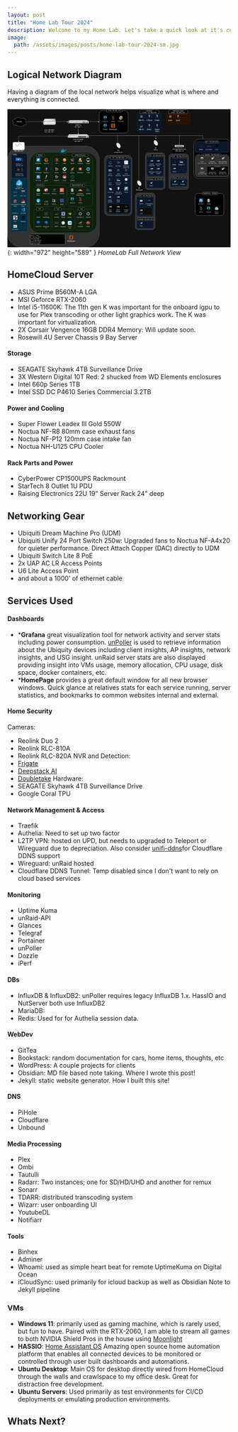 ```yaml
---
layout: post
title: "Home Lab Tour 2024"
description: Welcome to my Home Lab. Let's take a quick look at it's current state in 2024 and what is up next!
image:
  path: /assets/images/posts/home-lab-tour-2024-sm.jpg
---
```

## Logical Network Diagram
Having a diagram of the local network helps visualize what is where and everything is connected.

![Desktop View](/assets/images/posts/home-network.jpg){: width="972" height="589" }
_HomeLab Full Network View_

## HomeCloud Server
* ASUS Prime B560M-A LGA 
* MSI Geforce RTX-2060
* Intel i5-11600K: The 11th gen K was important for the onboard igpu to use for Plex transcoding or other light graphics work. The K was important for virtualization.
* 2X Corsair Vengence 16GB DDR4 Memory: Will update soon.
* Rosewill 4U Server Chassis 9 Bay Server
#### Storage
* SEAGATE Skyhawk 4TB Surveillance Drive
* 3X Western Digital 10T Red: 2 shucked from WD Elements enclosures
* Intel 660p Series 1TB
* Intel SSD DC P4610 Series Commercial 3.2TB
#### Power and Cooling
* Super Flower Leadex III Gold 550W
* Noctua NF-R8 80mm case exhaust fans
* Noctua NF-P12 120mm case intake fan
* Noctua NH-U125 CPU Cooler
#### Rack Parts and Power
* CyberPower CP1500UPS Rackmount
* StarTech 8 Outlet 1U PDU
* Raising Electronics 22U  19" Server Rack 24" deep 

## Networking Gear
* Ubiquiti Dream Machine Pro (UDM)
* Ubiquiti Unify 24 Port Switch 250w: Upgraded fans to Noctua NF-A4x20 for quieter performance. Direct Attach Copper (DAC) directly to UDM
* Ubiquiti Switch Lite 8 PoE
* 2x UAP AC LR Access Points
* U6 Lite Access Point 
* and about a 1000' of ethernet cable

## Services Used
#### Dashboards
* ***Grafana** great visualization tool for network activity and server stats including power consumption. [unPoller](https://unpoller.com/) is used to retrieve information about the Ubiquity devices including client insights, AP insights, network insights, and USG insight. unRaid server stats are also displayed providing insight into VMs usage, memory allocation, CPU usage, disk space, docker containers, etc.
* ***HomePage** provides a great default window for all new browser windows. Quick glance at relatives stats for each service running, server statistics, and bookmarks to common websites internal and external.

#### Home Security
Cameras:
* Reolink Duo 2
* Reolink RLC-810A
* Reolink RLC-820A
NVR and Detection:
* [Frigate](https://frigate.video/)
* [Deepstack AI](https://www.deepstack.ai/)
* [Doubletake](https://github.com/jakowenko/double-take)
Hardware:
* SEAGATE Skyhawk 4TB Surveillance Drive
* Google Coral TPU

#### Network Management & Access
* Traefik
* Authelia: Need to set up two factor
* L2TP VPN: hosted on UPD, but needs to upgraded to Teleport or Wireguard due to depreciation. Also consider [unifi-ddns](https://github.com/willswire/unifi-ddns)for Cloudflare DDNS support
* Wireguard: unRaid hosted
* Cloudflare DDNS Tunnel: Temp disabled since I don't want to rely on cloud based services

#### Monitoring
* Uptime Kuma
* unRaid-API
* Glances
* Telegraf
* Portainer
* unPoller
* Dozzle
* iPerf
#### DBs
* InfluxDB & InfluxDB2: unPoller requires legacy InfluxDB 1.x. HassIO and NutServer both use InfluxDB2
* MariaDB: 
* Redis: Used for for Authelia session data.
#### WebDev
* GitTea
* Bookstack: random documentation for cars, home items, thoughts, etc
* WordPress: A couple projects for clients
* Obsidian: MD file based note taking. Where I wrote this post!
* Jekyll: static website generator. How I built this site!
#### DNS
* PiHole
* Cloudflare
* Unbound

#### Media Processing
* Plex
* Ombi
* Tautulli 
* Radarr: Two instances; one for SD/HD/UHD and another for remux
* Sonarr
* TDARR: distributed transcoding system
* Wizarr: user onboarding UI
* YoutubeDL
* Notifiarr

#### Tools
* Binhex
* Adminer
* Whoami: used as simple heart beat for remote UptimeKuma on Digital Ocean
* iCloudSync: used primarily for icloud backup as well as Obsidian Note to Jekyll pipeline
### VMs
* **Windows 11**: primarily used as gaming machine, which is rarely used, but fun to have. Paired with the RTX-2060, I am able to stream all games to both NVIDIA Shield Pros in the house using [Moonlight](https://moonlight-stream.org/)
* **HASSIO**: [Home Assistant OS](https://www.home-assistant.io/)  Amazing open source home automation platform that enables all connected devices to be monitored or controlled through user built dashboards and automations.
* **Ubuntu Desktop**: Main OS for desktop directly wired from HomeCloud through the walls and crawlspace to my office desk. Great for distraction free development.
* **Ubuntu Servers**: Used primarily as test environments for CI/CD deployments or emulating production environments.

## Whats Next?
